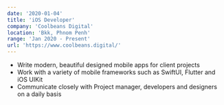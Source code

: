 ```yaml
---
date: '2020-01-04'
title: 'iOS Developer'
company: 'Coolbeans Digital'
location: 'Bkk, Phnom Penh'
range: 'Jan 2020 - Present'
url: 'https://www.coolbeans.digital/'
---
```


- Write modern, beautiful designed mobile apps for client projects
- Work with a variety of mobile frameworks such as SwiftUI, Flutter and iOS UIKit
- Communicate closely with Project manager, developers and designers on a daily basis
